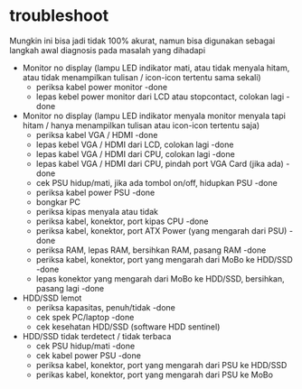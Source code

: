 # troubleshoot 
Mungkin ini bisa jadi tidak 100% akurat, namun bisa digunakan sebagai langkah awal diagnosis pada masalah yang dihadapi
<br />
* Monitor no display (lampu LED indikator mati, atau tidak menyala hitam, atau tidak menampilkan tulisan / icon-icon tertentu sama sekali)
    * periksa kabel power monitor -done
    * lepas kebel power monitor dari LCD atau stopcontact, colokan lagi -done
* Monitor no display (lampu LED indikator menyala monitor menyala tapi hitam / hanya menampilkan tulisan atau icon-icon tertentu saja)
    * periksa kabel VGA / HDMI -done
    * lepas kebel VGA / HDMI dari LCD, colokan lagi -done
    * lepas kabel VGA / HDMI dari CPU, colokan lagi -done
    * lepas kabel VGA / HDMI dari CPU, pindah port VGA Card (jika ada) -done
    * cek PSU hidup/mati, jika ada tombol on/off, hidupkan PSU -done
    * periksa kabel power PSU -done
    * bongkar PC
    * periksa kipas menyala atau tidak
    * periksa kabel, konektor, port kipas CPU -done
    * periksa kabel, konektor, port ATX Power (yang mengarah dari PSU) -done
    * periksa RAM, lepas RAM, bersihkan RAM, pasang RAM -done
    * periksa kabel, konektor, port yang mengarah dari MoBo ke HDD/SSD -done
    * lepas konektor yang mengarah dari MoBo ke HDD/SSD, bersihkan, pasang lagi -done
* HDD/SSD lemot
    * periksa kapasitas, penuh/tidak -done
    * cek spek PC/laptop -done
    * cek kesehatan HDD/SSD (software HDD sentinel)
* HDD/SSD tidak terdetect / tidak terbaca
    * cek PSU hidup/mati -done
    * cek kabel power PSU -done
    * periksa kabel, konektor, port yang mengarah dari PSU ke HDD/SSD
    * perikas kabel, konektor, port yang mengarah dari PSU ke MoBo
